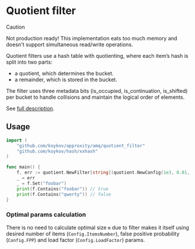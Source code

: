 # Quotient filter

> [!CAUTION]
> Not production ready!
> This implementation eats too much memory and doesn't support simultaneous read/write operations.

Quotient filters use a hash table with quotienting, where each item’s hash is split into two parts:
* a quotient, which determines the bucket.
* a remainder, which is stored in the bucket.

The filter uses three metadata bits (is_occupied, is_continuation, is_shifted) per bucket to handle collisions and
maintain the logical order of elements.

See [full description](https://en.wikipedia.org/wiki/Quotient_filter).

## Usage

```go
import (
    "github.com/koykov/approxity/amq/quotient_filter"
    "github.com/koykov/hash/xxhash"
)

func main() {
    f, err := quotient.NewFilter[string](quotient.NewConfig(1e3, 0.01, xxhash.Hasher64[[]byte]{}))
    _ = err
    _ = f.Set("foobar")
    print(f.Contains("foobar")) // true
    print(f.Contains("qwerty")) // false
}
```

### Optimal params calculation

There is no need to calculate optimal size `m` due to filter makes it itself using desired number of items (`Config.ItemsNumber`),
false positive probability (`Config.FPP`) and load factor (`Config.LoadFactor`) params.
